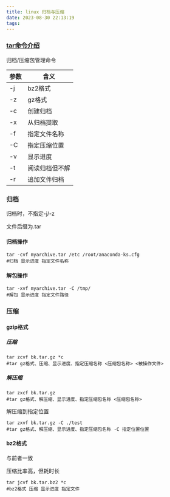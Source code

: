 ```yaml
---
title: linux 归档与压缩
date: 2023-08-30 22:13:19
tags:
---
```


### [tar命令介绍](https://gnu-linux.readthedocs.io/zh/latest/Chapter01/00_tar.html)

归档/压缩包管理命令

| 参数 | 含义           |
| ---- | -------------- |
| -j   | bz2格式        |
| -z   | gz格式         |
| -c   | 创建归档       |
| -x   | 从归档提取     |
| -f   | 指定文件名称   |
| -C   | 指定压缩位置   |
| -v   | 显示进度       |
| -t   | 阅读归档但不解 |
| -r   | 追加文件归档   |

### 归档

归档时，不指定-j/-z

文件后缀为.tar

#### 归档操作

```shell
tar -cvf myarchive.tar /etc /root/anaconda-ks.cfg
#归档 显示进度 指定文件名称
```

#### 解包操作

```shell
tar -xvf myarchive.tar -C /tmp/
#解包 显示进度 指定文件路径
```

### 压缩

#### gzip格式

##### 压缩

```shell
tar zcvf bk.tar.gz *c
#tar gz格式、压缩、显示进度、指定压缩名称 <压缩包名称> <被操作文件>
```

##### 解压缩

```shell
tar zxcf bk.tar.gz
#tar gz格式、解压缩、显示进度、指定压缩包名称 <压缩包名称>
```

解压缩到指定位置

```shell
tar zxvf bk.tar.gz -C ./test
#tar gz格式、解压缩、显示进度、指定压缩包名称 -C 指定位置位置
```

#### bz2格式

与前者一致

压缩比率高，但耗时长

```shell
tar jcvf bk.tar.bz2 *c
#bz2格式 压缩 显示进度 指定文件
```

